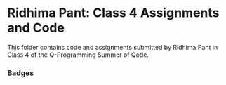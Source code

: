 # Ridhima Pant: Class 4 Assignments and Code
This folder contains code and assignments submitted by Ridhima Pant in Class 4 of the Q-Programming Summer of Qode.
### Badges
